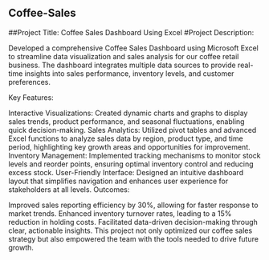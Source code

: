 ## Coffee-Sales
##Project Title: Coffee Sales Dashboard Using Excel
#Project Description:

Developed a comprehensive Coffee Sales Dashboard using Microsoft Excel to streamline data visualization and sales analysis for our coffee retail business. The dashboard integrates multiple data sources to provide real-time insights into sales performance, inventory levels, and customer preferences.

Key Features:

Interactive Visualizations: Created dynamic charts and graphs to display sales trends, product performance, and seasonal fluctuations, enabling quick decision-making.
Sales Analytics: Utilized pivot tables and advanced Excel functions to analyze sales data by region, product type, and time period, highlighting key growth areas and opportunities for improvement.
Inventory Management: Implemented tracking mechanisms to monitor stock levels and reorder points, ensuring optimal inventory control and reducing excess stock.
User-Friendly Interface: Designed an intuitive dashboard layout that simplifies navigation and enhances user experience for stakeholders at all levels.
Outcomes:

Improved sales reporting efficiency by 30%, allowing for faster response to market trends.
Enhanced inventory turnover rates, leading to a 15% reduction in holding costs.
Facilitated data-driven decision-making through clear, actionable insights.
This project not only optimized our coffee sales strategy but also empowered the team with the tools needed to drive future growth.



